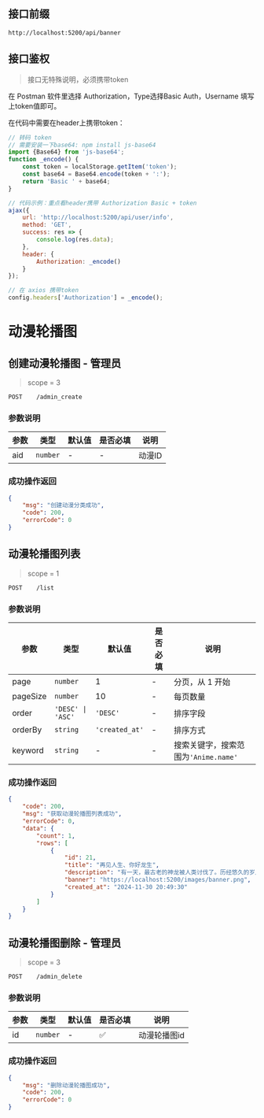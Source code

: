 ## 接口前缀

```shell
http://localhost:5200/api/banner
```

## 接口鉴权

> 接口无特殊说明，必须携带token

在 Postman 软件里选择 Authorization，Type选择Basic Auth，Username 填写上token值即可。

在代码中需要在header上携带token：

```js
// 转码 token
// 需要安装一下base64: npm install js-base64
import {Base64} from 'js-base64';
function _encode() {
    const token = localStorage.getItem('token');
    const base64 = Base64.encode(token + ':');
    return 'Basic ' + base64;
}

// 代码示例：重点看header携带 Authorization Basic + token
ajax({
    url: 'http://localhost:5200/api/user/info',
    method: 'GET',
    success: res => {
        console.log(res.data);
    },
    header: {
        Authorization: _encode()
    }
});

// 在 axios 携带token
config.headers['Authorization'] = _encode();
```

# 动漫轮播图

## 创建动漫轮播图 - 管理员

> scope = 3

```
POST    /admin_create
```

### 参数说明

| 参数 | 类型     | 默认值 | 是否必填 | 说明   |
| ---- | -------- | ------ | -------- | ------ |
| aid  | `number` | -      | -        | 动漫ID |

### 成功操作返回

```json
{
    "msg": "创建动漫分类成功",
    "code": 200,
    "errorCode": 0
}
```

## 动漫轮播图列表

> scope = 1

```
POST    /list
```

### 参数说明

| 参数     | 类型              | 默认值         | 是否必填 | 说明                                 |
| -------- | ----------------- | -------------- | -------- | ------------------------------------ |
| page     | `number`          | 1              | -        | 分页，从 1 开始                      |
| pageSize | `number`          | 10             | -        | 每页数量                             |
| order    | `'DESC' \| 'ASC'` | `'DESC'`       | -        | 排序字段                             |
| orderBy  | `string`          | `'created_at'` | -        | 排序方式                             |
| keyword  | `string`          | -              | -        | 搜索关键字，搜索范围为`'Anime.name'` |

### 成功操作返回

```json
{
    "code": 200,
    "msg": "获取动漫轮播图列表成功",
    "errorCode": 0,
    "data": {
        "count": 1,
        "rows": [
            {
                "id": 21,
                "title": "再见人生、你好龙生",
                "description": "有一天，最古老的神龙被人类讨伐了。历经悠久的岁月，力量强大到足以令诸神跪拜的龙，在孤独之中接受了自己的死亡。但当龙再次回过神来时，他已经获得了身为边境村民多兰的第二人生。",
                "banner": "https://localhost:5200/images/banner.png",
                "created_at": "2024-11-30 20:49:30"
            }
        ]
    }
}
```

## 动漫轮播图删除 - 管理员

> scope = 3

```
POST    /admin_delete
```

### 参数说明

| 参数 | 类型     | 默认值 | 是否必填 | 说明         |
| ---- | -------- | ------ | -------- | ------------ |
| id   | `number` | -      | ✅       | 动漫轮播图id |

### 成功操作返回

```json
{
    "msg": "删除动漫轮播图成功",
    "code": 200,
    "errorCode": 0
}
```
